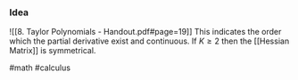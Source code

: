 ### Idea
![[8. Taylor Polynomials - Handout.pdf#page=19]]
This indicates the order which the partial derivative exist and continuous. 
If $K\ge 2$ then the [[Hessian Matrix]] is symmetrical.

#math #calculus 



